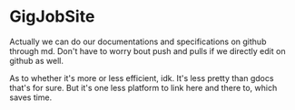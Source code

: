 # GigJobSite



Actually we can do our documentations and specifications on github through md.
Don't have to worry bout push and pulls if we directly edit on github as well.

As to whether it's more or less efficient, idk. It's less pretty than gdocs that's for sure. But it's one less platform to link here and there to, which saves time. 
